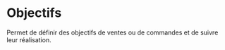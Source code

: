 # Objectifs

Permet de définir des objectifs de ventes ou de commandes et de suivre leur réalisation.
